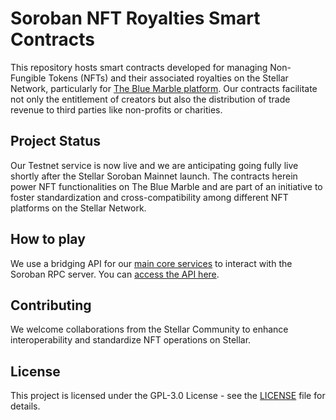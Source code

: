 # Soroban NFT Royalties Smart Contracts

This repository hosts smart contracts developed for managing Non-Fungible Tokens (NFTs) and their associated royalties on the Stellar Network, particularly for [The Blue Marble platform](https://thebluemarble.io). Our contracts facilitate not only the entitlement of creators but also the distribution of trade revenue to third parties like non-profits or charities.

## Project Status

Our Testnet service is now live and we are anticipating going fully live shortly after the Stellar Soroban Mainnet launch. The contracts herein power NFT functionalities on The Blue Marble and are part of an initiative to foster standardization and cross-compatibility among different NFT platforms on the Stellar Network.

## How to play

We use a bridging API for our [main core services](https://thebluemarble.io) to interact with the Soroban RPC server. You can [access the API here](https://sp68rqerzy.eu-west-1.awsapprunner.com/openapi#/).

## Contributing

We welcome collaborations from the Stellar Community to enhance interoperability and standardize NFT operations on Stellar.

## License

This project is licensed under the GPL-3.0 License - see the [LICENSE](LICENSE) file for details.
